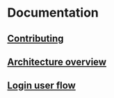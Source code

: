 # Documentation

## [Contributing](../CONTRIBUTING.md)

## [Architecture overview](architecture.md)

## [Login user flow](login.md)
